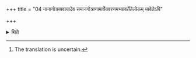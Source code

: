 +++
title = "04 नानागोत्रव्यवायादेव समानगोत्राणामार्षेयवरणमभ्यावर्तेतेत्येकम् व्यवेतेऽपि"

+++

<details><summary>थिते</summary>

4. According to an opinion the enumeration of the R̥ṣi ancestors of those who belong to one and the same family (Gotra) should be repeated each in its place after a seperation through insertion; another opinion is that at the time of seperation through insertion the R̥ṣi-ancestors of all those who belong to one and the same family should be enumerated only once.[^1]  

[^1]: The translation is uncertain.  
</details>
